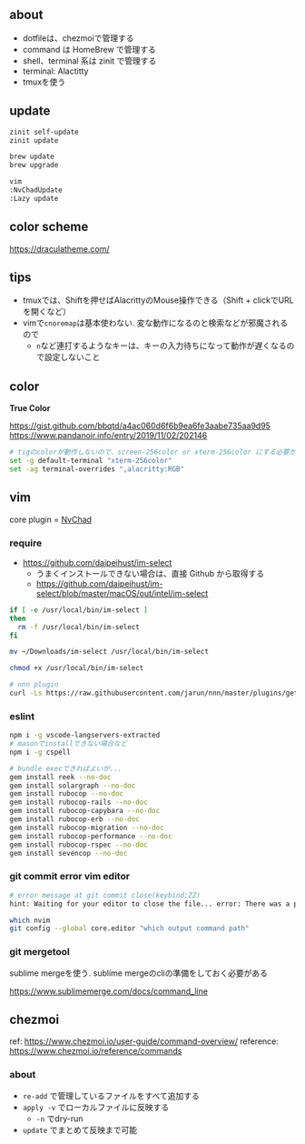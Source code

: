## about

- dotfileは、chezmoiで管理する
- command は HomeBrew で管理する
- shell、terminal 系は zinit で管理する
- terminal: Alactitty
- tmuxを使う

## update

```sh
zinit self-update
zinit update

brew update
brew upgrade

vim
:NvChadUpdate
:Lazy update
```

## color scheme

https://draculatheme.com/

## tips

- tmuxでは、Shiftを押せばAlacrittyのMouse操作できる（Shift + clickでURLを開くなど）
- vimで`cnoremap`は基本使わない. 変な動作になるのと検索などが邪魔されるので
    - `n`など連打するようなキーは、キーの入力待ちになって動作が遅くなるので設定しないこと

## color

**True Color**

https://gist.github.com/bbqtd/a4ac060d6f6b9ea6fe3aabe735aa9d95
https://www.pandanoir.info/entry/2019/11/02/202146

```sh
# tigのcolorが動作しないので、screen-256color or xterm-256color にする必要がある
set -g default-terminal "xterm-256color"
set -ag terminal-overrides ",alacritty:RGB"
```

## vim

core plugin = [NvChad](https://nvchad.com/)

### require

- https://github.com/daipeihust/im-select
  - うまくインストールできない場合は、直接 Github から取得する
  - https://github.com/daipeihust/im-select/blob/master/macOS/out/intel/im-select

```sh
if [ -e /usr/local/bin/im-select ]
then
  rm -f /usr/local/bin/im-select
fi

mv ~/Downloads/im-select /usr/local/bin/im-select

chmod +x /usr/local/bin/im-select
```

```sh
# nnn plugin
curl -Ls https://raw.githubusercontent.com/jarun/nnn/master/plugins/getplugs | sh
```

### eslint

```sh
npm i -g vscode-langservers-extracted
# masonでinstallできない場合など
npm i -g cspell

# bundle execできればよいが...
gem install reek --no-doc
gem install solargraph --no-doc
gem install rubocop --no-doc
gem install rubocop-rails --no-doc
gem install rubocop-capybara --no-doc
gem install rubocop-erb --no-doc
gem install rubocop-migration --no-doc
gem install rubocop-performance --no-doc
gem install rubocop-rspec --no-doc
gem install sevencop --no-doc
```

### git commit error vim editor

```sh
# error message at git commit close(keybind:ZZ)
hint: Waiting for your editor to close the file... error: There was a problem with the editor 'nvim'
```

```sh
which nvim
git config --global core.editor "which output command path"
```

### git mergetool

sublime mergeを使う. sublime mergeのcliの準備をしておく必要がある

https://www.sublimemerge.com/docs/command_line

## chezmoi

ref: https://www.chezmoi.io/user-guide/command-overview/
reference: https://www.chezmoi.io/reference/commands

### about

- `re-add` で管理しているファイルをすべて追加する
- `apply -v` でローカルファイルに反映する 
    - `-n` でdry-run
- `update` でまとめて反映まで可能

